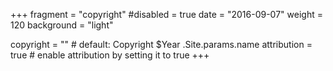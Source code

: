 +++
fragment = "copyright"
#disabled = true
date = "2016-09-07"
weight = 120
background = "light"

copyright = "" # default: Copyright $Year .Site.params.name
attribution = true # enable attribution by setting it to true
+++
